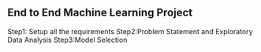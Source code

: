 ## End to End Machine Learning Project
Step1: Setup all the requirements
Step2:Problem Statement and Exploratory Data Analysis
Step3:Model Selection